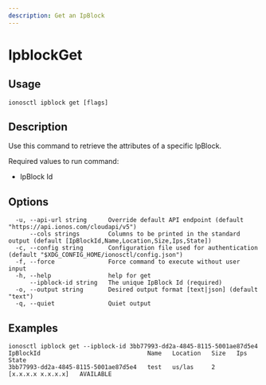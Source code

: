 ```yaml
---
description: Get an IpBlock
---
```


# IpblockGet

## Usage

```text
ionosctl ipblock get [flags]
```

## Description

Use this command to retrieve the attributes of a specific IpBlock.

Required values to run command:

* IpBlock Id

## Options

```text
  -u, --api-url string      Override default API endpoint (default "https://api.ionos.com/cloudapi/v5")
      --cols strings        Columns to be printed in the standard output (default [IpBlockId,Name,Location,Size,Ips,State])
  -c, --config string       Configuration file used for authentication (default "$XDG_CONFIG_HOME/ionosctl/config.json")
  -f, --force               Force command to execute without user input
  -h, --help                help for get
      --ipblock-id string   The unique IpBlock Id (required)
  -o, --output string       Desired output format [text|json] (default "text")
  -q, --quiet               Quiet output
```

## Examples

```text
ionosctl ipblock get --ipblock-id 3bb77993-dd2a-4845-8115-5001ae87d5e4 
IpBlockId                              Name   Location   Size   Ips                 State
3bb77993-dd2a-4845-8115-5001ae87d5e4   test   us/las     2      [x.x.x.x x.x.x.x]   AVAILABLE
```

